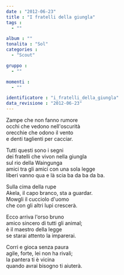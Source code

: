 ```yaml
---
date : "2012-06-23"
title : "I fratelli della giungla"
tags : 
  - ""

album : ""
tonalita : "Sol"
categories : 
  - "Scout"

gruppo : 
  - ""

momenti : 
  - ""

identificatore : "i_fratelli_della_giungla"
data_revisione : "2012-06-23"
---
```

  
  
Zampe che non fanno rumore  
occhi che vedono nell'oscurità  
orecchie che odono il vento  
e denti taglienti per cacciar.  
  
  
Tutti questi sono i segni  
dei fratelli che vivon nella giungla  
sul rio della Waingunga  
amici tra gli amici con una sola legge  
liberi vanno qua e là scia ba da ba da ba.  
  
  
  
Sulla cima della rupe  
Akela, il capo branco, sta a guardar.  
Mowgli il cucciolo d'uomo  
che con gli altri lupi crescerà.  
  
  
  
Ecco arriva l'orso bruno  
amico sincero di tutti gli animal;  
è il maestro della legge  
se starai attento la imparerai.  
  
  
  
Corri e gioca senza paura  
agile, forte, lei non ha rivali;  
la pantera ti è vicina  
quando avrai bisogno ti aiuterà.   
  
  
  
  
